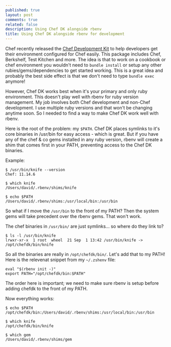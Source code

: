```yaml
---
published: true
layout: post
comments: true
related: false
description: Using Chef DK alongside rbenv
title: Using Chef DK alongside rbenv for development
---
```


Chef recently released the [Chef Development Kit](https://downloads.getchef.com/chef-dk/) to help developers get their environment configured for Chef easily. This package includes Chef, Berkshelf, Test Kitchen and more. The idea is that to work on a cookbook or chef environment you wouldn't need to `bundle install` or setup any other rubies/gems/dependencies to get started working. This is a great idea and probably the best side effect is that we don't need to type `bundle exec` anymore!

However, Chef DK works best when it's your primary and only ruby environment. This doesn't play well with rbenv for ruby version management. My job involves both Chef development and non-Chef development. I use multiple ruby versions and that won't be changing anytime soon. So I needed to find a way to make Chef DK work well with rbenv.

Here is the root of the problem: my `$PATH`. Chef DK places symlinks to it's core binaries in /usr/bin for easy access - which is great. But if you have any of the chef & co gems installed in any ruby version, rbenv will create a shim that comes first in your PATH, preventing access to the Chef DK binaries.

Example:

    $ /usr/bin/knife --version
    Chef: 11.14.6

    $ which knife
    /Users/david/.rbenv/shims/knife

    $ echo $PATH
    /Users/david/.rbenv/shims:/usr/local/bin:/usr/bin

So what if I move the `/usr/bin` to the front of my PATH? Then the system gems will take precedent over the rbenv gems. That won't work.

The chef binaries in `/usr/bin/` are just symlinks... so where do they link to?

    $ ls -l /usr/bin/knife
    lrwxr-xr-x  1 root  wheel  21 Sep  1 13:42 /usr/bin/knife -> /opt/chefdk/bin/knife

So all the binaries are really in `/opt/chefdk/bin/`. Let's add that to my PATH! Here is the relevenat snippet from my `~/.zshenv` file:

    eval "$(rbenv init -)"
    export PATH="/opt/chefdk/bin:$PATH"

The order here is important; we need to make sure rbenv is setup before adding chefdk to the front of my PATH.

Now everything works:

    $ echo $PATH
    /opt/chefdk/bin:/Users/david/.rbenv/shims:/usr/local/bin:/usr/bin

    $ which knife
    /opt/chefdk/bin/knife

    $ which gem
    /Users/david/.rbenv/shims/gem
